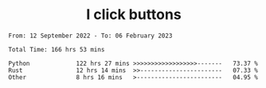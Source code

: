 <h1 align="center">
I click buttons
</h1>

<!--START_SECTION:waka-->

```text
From: 12 September 2022 - To: 06 February 2023

Total Time: 166 hrs 53 mins

Python             122 hrs 27 mins >>>>>>>>>>>>>>>>>>-------   73.37 %
Rust               12 hrs 14 mins  >>-----------------------   07.33 %
Other              8 hrs 16 mins   >------------------------   04.95 %
```

<!--END_SECTION:waka-->
